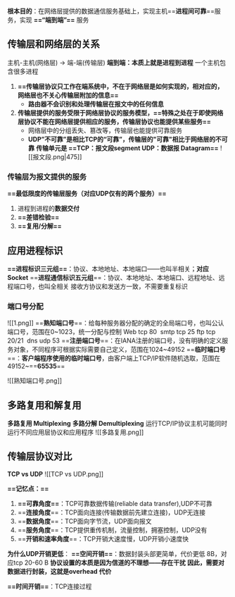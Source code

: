 **根本目的**：在网络层提供的数据通信服务基础上，实现主机==**进程间可靠**==服务，实现 **==“端到端”==** 服务
## 传输层和网络层的关系
主机-主机(网络层) → 端-端(传输层)
**端到端：本质上就是进程到进程**
一个主机包含很多进程
1. **==传输层协议只工作在端系统中，不在于网络层是如何实现的，相对应的，网络层也不关心传输层附加的信息==**
	- **路由器不会识别和处理传输层在报文中的任何信息**
2. **传输层提供的服务受限于网络层协议的服务模型，==特殊之处在于即使网络层协议不能在网络层提供相应的服务，传输层协议也能提供某些服务==**
   - 网络层中的分组丢失、篡改等，传输层也能提供可靠服务
   - **UDP”不可靠”是相比TCP的“可靠”，传输层的"可靠"相比于网络层的不可靠**
**传输单元是 ==TCP：报文段segment UDP：数据报 Datagram==**
![[报文段.png|475]]
### **传输层为报文提供的服务**
**==最低限度的传输层服务（对应UDP仅有的两个服务）==**
1. 进程到进程的**数据交付**
2. **==差错检验==**
3. **==复用/分解==**

## 应用进程标识
**==进程标识三元组==**：协议、本地地址、本地端口——也叫半相关；**对应Socket**
==**进程通信标识五元组**==：协议、本地地址、本地端口、远程地址、远程端口号，也叫全相关
	接收方协议和发送方一致，不需要重复标识
### **端口号分配**
![[1.png]]
==**熟知端口号**==：给每种服务器分配的确定的全局端口号，也叫公认端口号，范围在0~1023，统一分配与控制
	Web tcp 80  smtp tcp 25 ftp tcp 20/21  dns udp 53
==**注册端口号**==：在IANA注册的端口号，没有明确的定义服务对象，不同程序可根据实际需要自己定义，范围在1024~49152
==**临时端口号**==：**客户端程序使用的临时端口号**，由客户端上TCP/IP软件随机选取，范围在49152~==**65535**==

![[熟知端口号.png]]
## 多路复用和解复用
**多路复用 Multiplexing**
**多路分解 Demultiplexing**
运行TCP/IP协议主机可能同时运行不同应用层协议和应用程序
![[多路复用.png]]

## 传输层协议对比
**TCP vs UDP**
![[TCP vs UDP.png]]

**==记忆点：==**
1. **==可靠角度==**：TCP可靠数据传输(reliable data transfer),UDP不可靠
2. ==**连接角度**==：TCP面向连接(传输数据前先建立连接)，UDP无连接
3. ==**数据角度**==：TCP面向字节流，UDP面向报文
4. ==**服务角度**==：TCP提供重传机制，流量控制，拥塞控制，UDP没有
5. ==**开销和速率角度**==：TCP开销大速度慢，UDP开销小速度快

**为什么UDP开销更低**：
**==空间开销==**：数据封装头部更简单，代价更低 8B，对应tcp 20-60 B
**协议设置的本质是因为信道的不理想——存在干扰** 
**因此，需要对数据进行封装，这就是overhead 代价**

**==时间开销==**：TCP连接过程


